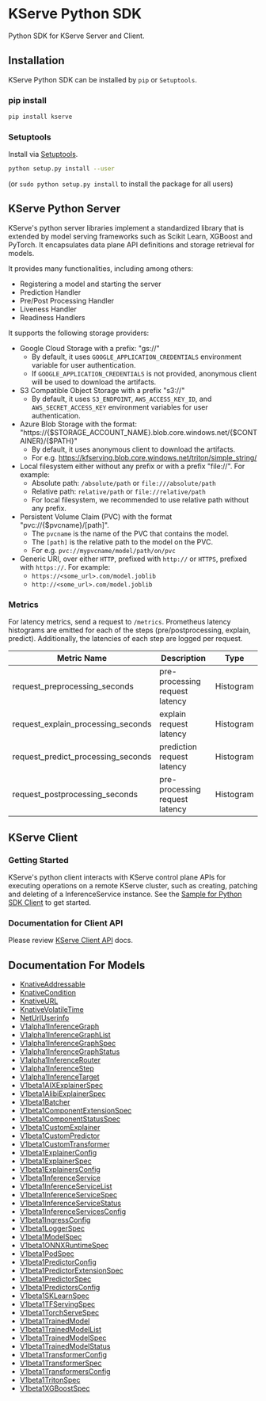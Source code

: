 # KServe Python SDK
Python SDK for KServe Server and Client.

## Installation

KServe Python SDK can be installed by `pip` or `Setuptools`.

### pip install

```sh
pip install kserve
```

### Setuptools

Install via [Setuptools](http://pypi.python.org/pypi/setuptools).

```sh
python setup.py install --user
```
(or `sudo python setup.py install` to install the package for all users)


## KServe Python Server
KServe's python server libraries implement a standardized library that is extended by model serving frameworks such as Scikit Learn, XGBoost and PyTorch. It encapsulates data plane API definitions and storage retrieval for models.

It provides many functionalities, including among others:

* Registering a model and starting the server
* Prediction Handler
* Pre/Post Processing Handler
* Liveness Handler
* Readiness Handlers

It supports the following storage providers:

* Google Cloud Storage with a prefix: "gs://"
    * By default, it uses `GOOGLE_APPLICATION_CREDENTIALS` environment variable for user authentication.
    * If `GOOGLE_APPLICATION_CREDENTIALS` is not provided, anonymous client will be used to download the artifacts.
* S3 Compatible Object Storage with a prefix "s3://"
    * By default, it uses `S3_ENDPOINT`, `AWS_ACCESS_KEY_ID`, and `AWS_SECRET_ACCESS_KEY` environment variables for user authentication.
* Azure Blob Storage with the format: "https://{$STORAGE_ACCOUNT_NAME}.blob.core.windows.net/{$CONTAINER}/{$PATH}"
    * By default, it uses anonymous client to download the artifacts.
    * For e.g. https://kfserving.blob.core.windows.net/triton/simple_string/
* Local filesystem either without any prefix or with a prefix "file://". For example:
    * Absolute path: `/absolute/path` or `file:///absolute/path`
    * Relative path: `relative/path` or `file://relative/path`
    * For local filesystem, we recommended to use relative path without any prefix.
* Persistent Volume Claim (PVC) with the format "pvc://{$pvcname}/[path]".
    * The `pvcname` is the name of the PVC that contains the model.
    * The `[path]` is the relative path to the model on the PVC.
    * For e.g. `pvc://mypvcname/model/path/on/pvc`
* Generic URI, over either `HTTP`, prefixed with `http://` or `HTTPS`, prefixed with `https://`. For example:
    * `https://<some_url>.com/model.joblib`
    * `http://<some_url>.com/model.joblib`

### Metrics

For latency metrics, send a request to `/metrics`. Prometheus latency histograms are emitted for each of the steps (pre/postprocessing, explain, predict).
Additionally, the latencies of each step are logged per request.

| Metric Name                        | Description                    | Type      |
|------------------------------------|--------------------------------|-----------| 
| request_preprocessing_seconds      | pre-processing request latency | Histogram | 
| request_explain_processing_seconds | explain request latency        | Histogram | 
| request_predict_processing_seconds | prediction request latency     | Histogram |
| request_postprocessing_seconds     | pre-processing request latency | Histogram | 


## KServe Client

### Getting Started

KServe's python client interacts with KServe control plane APIs for executing operations on a remote KServe cluster, such as creating, patching and deleting of a InferenceService instance. See the [Sample for Python SDK Client](../../docs/samples/client) to get started.

### Documentation for Client API

Please review [KServe Client API](https://github.com/kserve/website/blob/main/docs/sdk_docs/docs/KServeClient.md) docs.

## Documentation For Models

 - [KnativeAddressable](docs/KnativeAddressable.md)
 - [KnativeCondition](docs/KnativeCondition.md)
 - [KnativeURL](docs/KnativeURL.md)
 - [KnativeVolatileTime](docs/KnativeVolatileTime.md)
 - [NetUrlUserinfo](docs/NetUrlUserinfo.md)
 - [V1alpha1InferenceGraph](docs/V1alpha1InferenceGraph.md)
 - [V1alpha1InferenceGraphList](docs/V1alpha1InferenceGraphList.md)
 - [V1alpha1InferenceGraphSpec](docs/V1alpha1InferenceGraphSpec.md)
 - [V1alpha1InferenceGraphStatus](docs/V1alpha1InferenceGraphStatus.md)
 - [V1alpha1InferenceRouter](docs/V1alpha1InferenceRouter.md)
 - [V1alpha1InferenceStep](docs/V1alpha1InferenceStep.md)
 - [V1alpha1InferenceTarget](docs/V1alpha1InferenceTarget.md)
 - [V1beta1AIXExplainerSpec](docs/V1beta1AIXExplainerSpec.md)
 - [V1beta1AlibiExplainerSpec](docs/V1beta1AlibiExplainerSpec.md)
 - [V1beta1Batcher](docs/V1beta1Batcher.md)
 - [V1beta1ComponentExtensionSpec](docs/V1beta1ComponentExtensionSpec.md)
 - [V1beta1ComponentStatusSpec](docs/V1beta1ComponentStatusSpec.md)
 - [V1beta1CustomExplainer](docs/V1beta1CustomExplainer.md)
 - [V1beta1CustomPredictor](docs/V1beta1CustomPredictor.md)
 - [V1beta1CustomTransformer](docs/V1beta1CustomTransformer.md)
 - [V1beta1ExplainerConfig](docs/V1beta1ExplainerConfig.md)
 - [V1beta1ExplainerSpec](docs/V1beta1ExplainerSpec.md)
 - [V1beta1ExplainersConfig](docs/V1beta1ExplainersConfig.md)
 - [V1beta1InferenceService](docs/V1beta1InferenceService.md)
 - [V1beta1InferenceServiceList](docs/V1beta1InferenceServiceList.md)
 - [V1beta1InferenceServiceSpec](docs/V1beta1InferenceServiceSpec.md)
 - [V1beta1InferenceServiceStatus](docs/V1beta1InferenceServiceStatus.md)
 - [V1beta1InferenceServicesConfig](docs/V1beta1InferenceServicesConfig.md)
 - [V1beta1IngressConfig](docs/V1beta1IngressConfig.md)
 - [V1beta1LoggerSpec](docs/V1beta1LoggerSpec.md)
 - [V1beta1ModelSpec](docs/V1beta1ModelSpec.md)
 - [V1beta1ONNXRuntimeSpec](docs/V1beta1ONNXRuntimeSpec.md)
 - [V1beta1PodSpec](docs/V1beta1PodSpec.md)
 - [V1beta1PredictorConfig](docs/V1beta1PredictorConfig.md)
 - [V1beta1PredictorExtensionSpec](docs/V1beta1PredictorExtensionSpec.md)
 - [V1beta1PredictorSpec](docs/V1beta1PredictorSpec.md)
 - [V1beta1PredictorsConfig](docs/V1beta1PredictorsConfig.md)
 - [V1beta1SKLearnSpec](docs/V1beta1SKLearnSpec.md)
 - [V1beta1TFServingSpec](docs/V1beta1TFServingSpec.md)
 - [V1beta1TorchServeSpec](docs/V1beta1TorchServeSpec.md)
 - [V1beta1TrainedModel](docs/V1beta1TrainedModel.md)
 - [V1beta1TrainedModelList](docs/V1beta1TrainedModelList.md)
 - [V1beta1TrainedModelSpec](docs/V1beta1TrainedModelSpec.md)
 - [V1beta1TrainedModelStatus](docs/V1beta1TrainedModelStatus.md)
 - [V1beta1TransformerConfig](docs/V1beta1TransformerConfig.md)
 - [V1beta1TransformerSpec](docs/V1beta1TransformerSpec.md)
 - [V1beta1TransformersConfig](docs/V1beta1TransformersConfig.md)
 - [V1beta1TritonSpec](docs/V1beta1TritonSpec.md)
 - [V1beta1XGBoostSpec](docs/V1beta1XGBoostSpec.md)
